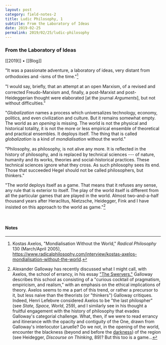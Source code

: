 ```yaml
---
layout: post
category: field-notes-2
title: Ludic Philosophy, 1
subtitle: From the Laboratory of Ideas
date: 2019-02-25
permalink: 2019/02/25/ludic-philosophy
---
```


### From the Laboratory of Ideas

[[2019]] • [[Blog]]

"It was a passionate adventure, a laboratory of ideas, very distant from orthodoxies and -isms of the time."[^1]

"I would say, brieﬂy, that an attempt at an open Marxism, of a revised and corrected Freudo-Marxism and, ﬁnally, a post-Marxist and post-Heideggerian thought were elaborated \[at the journal *Arguments*\], but not without difficulties."

"*Globalization* names a process which universalizes technology, economy, politics, and even civilization and culture. But it remains somewhat empty. The world as an *opening* is missing. The world is not the physical and historical totality, it is not the more or less empirical ensemble of theoretical and practical ensembles. It deploys itself. The thing that is called *globalization* is a kind of *mondialisation* without the world."

"Philosophy, as philosophy, is not alive any more. It is reﬂected in the history of philosophy, and is replaced by technical sciences --- of nature, humanity and its works, theories and social-historical practices. These technical sciences ignore what they cross. As such philosophy sees its end. Those that succeeded Hegel should not be called philosophers, but thinkers."

"The *world* deploys itself as a game. That means that it refuses any sense, any rule that is exterior to itself. The play of the world itself is different from all the particular games that are played in the world. Almost two-and-a-half thousand years after Heraclitus, Nietzsche, Heidegger, Fink and I have insisted on this approach to the world as game."[^2]

<br>

#### Notes

[^1]: Kostas Axelos, "Mondialisation Without the World," *Radical Philosophy* 130 (March/April 2005), <https://www.radicalphilosophy.com/interview/kostas-axelos-mondialisation-without-the-world>.

[^2]: Alexander Galloway has recently discussed what I might call, with Axelos, the school of errancy, in his essay ["The Swervers."](http://cultureandcommunication.org/galloway/the-swervers) Galloway describes this school as consisting of a "curious cocktail of pragmatism, empiricism, and realism," with an emphasis on the ethical implications of theory. Axelos seems to me a part of this trend, or rather a precursor to it, but less naive than the theorists (or "thinkers") Galloway critiques. Indeed, Henri Lefebvre considered Axelos to be "the last philospher" (see *State, Space, World*, 259), and I similarly see in his thought a fruitful engagement with the history of philosophy that evades Galloway's categorial challenge. What, then, if we were to read errancy and itinerance with the opacity and contiguity of the One, drawn from Galloway's interlocutor Laruelle? Do we not, in the opening of the world, encounter the blackness (beyond and before the [darkness](http://cultureandcommunication.org/galloway/the-last-instance)) of the region (see Heidegger, *Discourse on Thinking*, 89)? But this too is a game...
